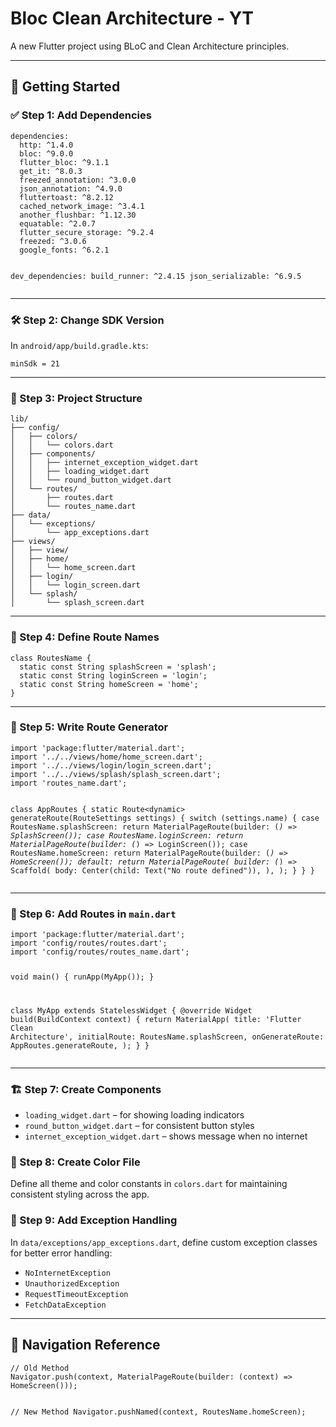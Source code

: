 <!DOCTYPE html>
<html lang="en">
<head>
  <meta charset="UTF-8">
  <title>Bloc Clean Architecture - YT</title>
  <link rel="stylesheet" href="https://cdnjs.cloudflare.com/ajax/libs/prism/1.29.0/themes/prism.min.css" />
</head>
<body>

<h1>Bloc Clean Architecture - YT</h1>
<p>A new Flutter project using BLoC and Clean Architecture principles.</p>

<hr>

<h2>🚀 Getting Started</h2>

<h3>✅ Step 1: Add Dependencies</h3>
<pre><code class="language-yaml">dependencies:
  http: ^1.4.0
  bloc: ^9.0.0
  flutter_bloc: ^9.1.1
  get_it: ^8.0.3
  freezed_annotation: ^3.0.0
  json_annotation: ^4.9.0
  fluttertoast: ^8.2.12
  cached_network_image: ^3.4.1
  another_flushbar: ^1.12.30
  equatable: ^2.0.7
  flutter_secure_storage: ^9.2.4
  freezed: ^3.0.6
  google_fonts: ^6.2.1

dev_dependencies:
  build_runner: ^2.4.15
  json_serializable: ^6.9.5
</code></pre>

<hr>

<h3>🛠️ Step 2: Change SDK Version</h3>
<p>In <code>android/app/build.gradle.kts</code>:</p>
<pre><code class="language-kotlin">minSdk = 21</code></pre>

<hr>

<h3>📁 Step 3: Project Structure</h3>
<pre><code class="language-text">lib/
├── config/
│   ├── colors/
│   │   └── colors.dart
│   ├── components/
│   │   ├── internet_exception_widget.dart        
│   │   ├── loading_widget.dart        
│   │   └── round_button_widget.dart
│   └── routes/
│       ├── routes.dart
│       └── routes_name.dart
├── data/
│   └── exceptions/
│       └── app_exceptions.dart
├── views/
│   ├── view/
│   ├── home/
│   │   └── home_screen.dart
│   ├── login/
│   │   └── login_screen.dart
│   └── splash/
│       └── splash_screen.dart
</code></pre>

<hr>

<h3>📌 Step 4: Define Route Names</h3>
<pre><code class="language-dart">class RoutesName {
  static const String splashScreen = 'splash';
  static const String loginScreen = 'login';
  static const String homeScreen = 'home';
}
</code></pre>

<hr>

<h3>🧭 Step 5: Write Route Generator</h3>
<pre><code class="language-dart">import 'package:flutter/material.dart';
import '../../views/home/home_screen.dart';
import '../../views/login/login_screen.dart';
import '../../views/splash/splash_screen.dart';
import 'routes_name.dart';

class AppRoutes {
  static Route&lt;dynamic&gt; generateRoute(RouteSettings settings) {
    switch (settings.name) {
      case RoutesName.splashScreen:
        return MaterialPageRoute(builder: (_) => SplashScreen());
      case RoutesName.loginScreen:
        return MaterialPageRoute(builder: (_) => LoginScreen());
      case RoutesName.homeScreen:
        return MaterialPageRoute(builder: (_) => HomeScreen());
      default:
        return MaterialPageRoute(
          builder: (_) => Scaffold(
            body: Center(child: Text("No route defined")),
          ),
        );
    }
  }
}
</code></pre>

<hr>

<h3>🏁 Step 6: Add Routes in <code>main.dart</code></h3>
<pre><code class="language-dart">import 'package:flutter/material.dart';
import 'config/routes/routes.dart';
import 'config/routes/routes_name.dart';

void main() {
  runApp(MyApp());
}

class MyApp extends StatelessWidget {
  @override
  Widget build(BuildContext context) {
    return MaterialApp(
      title: 'Flutter Clean Architecture',
      initialRoute: RoutesName.splashScreen,
      onGenerateRoute: AppRoutes.generateRoute,
    );
  }
}
</code></pre>

<hr>

<h3>🏗️ Step 7: Create Components</h3>
<ul>
  <li><code>loading_widget.dart</code> – for showing loading indicators</li>
  <li><code>round_button_widget.dart</code> – for consistent button styles</li>
  <li><code>internet_exception_widget.dart</code> – shows message when no internet</li>
</ul>

<h3>🎨 Step 8: Create Color File</h3>
<p>Define all theme and color constants in <code>colors.dart</code> for maintaining consistent styling across the app.</p>

<h3>🧩 Step 9: Add Exception Handling</h3>
<p>In <code>data/exceptions/app_exceptions.dart</code>, define custom exception classes for better error handling:</p>
<ul>
  <li><code>NoInternetException</code></li>
  <li><code>UnauthorizedException</code></li>
  <li><code>RequestTimeoutException</code></li>
  <li><code>FetchDataException</code></li>
</ul>

<hr>

<h2>🧠 Navigation Reference</h2>
<pre><code class="language-dart">// Old Method
Navigator.push(context, MaterialPageRoute(builder: (context) => HomeScreen()));

// New Method
Navigator.pushNamed(context, RoutesName.homeScreen);
</code></pre>

<!-- PrismJS scripts for code highlighting -->
<script src="https://cdnjs.cloudflare.com/ajax/libs/prism/1.29.0/prism.min.js"></script>
<script src="https://cdnjs.cloudflare.com/ajax/libs/prism/1.29.0/components/prism-dart.min.js"></script>
<script src="https://cdnjs.cloudflare.com/ajax/libs/prism/1.29.0/components/prism-yaml.min.js"></script>
<script src="https://cdnjs.cloudflare.com/ajax/libs/prism/1.29.0/components/prism-kotlin.min.js"></script>

</body>
</html>
